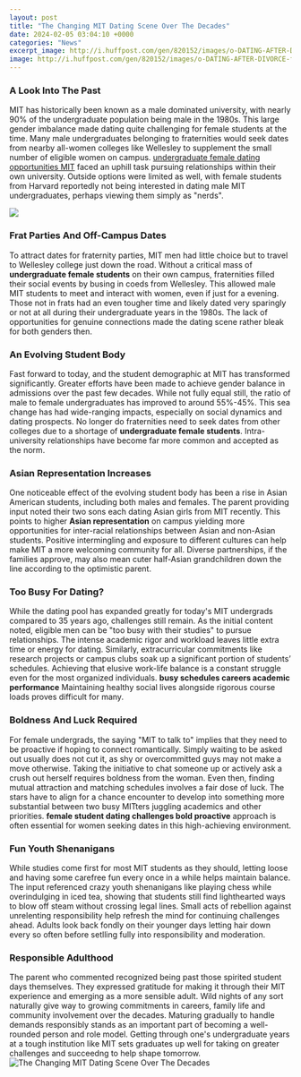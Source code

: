 ```yaml
---
layout: post
title: "The Changing MIT Dating Scene Over The Decades"
date: 2024-02-05 03:04:10 +0000
categories: "News"
excerpt_image: http://i.huffpost.com/gen/820152/images/o-DATING-AFTER-DIVORCE-facebook.jpg
image: http://i.huffpost.com/gen/820152/images/o-DATING-AFTER-DIVORCE-facebook.jpg
---
```


### A Look Into The Past
MIT has historically been known as a male dominated university, with nearly 90% of the undergraduate population being male in the 1980s. This large gender imbalance made dating quite challenging for female students at the time. Many male undergraduates belonging to fraternities would seek dates from nearby all-women colleges like Wellesley to supplement the small number of eligible women on campus. [undergraduate female dating opportunities MIT](https://store.fi.io.vn/collection/abbe) faced an uphill task pursuing relationships within their own university. Outside options were limited as well, with female students from Harvard reportedly not being interested in dating male MIT undergraduates, perhaps viewing them simply as "nerds". 

![](https://ichef.bbci.co.uk/news/624/cpsprodpb/96EE/production/_88183683_updatedgeographic_proximity_624.png)
### Frat Parties And Off-Campus Dates 
To attract dates for fraternity parties, MIT men had little choice but to travel to Wellesley college just down the road. Without a critical mass of **undergraduate female students** on their own campus, fraternities filled their social events by busing in coeds from Wellesley. This allowed male MIT students to meet and interact with women, even if just for a evening. Those not in frats had an even tougher time and likely dated very sparingly or not at all during their undergraduate years in the 1980s. The lack of opportunities for genuine connections made the dating scene rather bleak for both genders then.
### An Evolving Student Body
Fast forward to today, and the student demographic at MIT has transformed significantly. Greater efforts have been made to achieve gender balance in admissions over the past few decades. While not fully equal still, the ratio of male to female undergraduates has improved to around 55%-45%. This sea change has had wide-ranging impacts, especially on social dynamics and dating prospects. No longer do fraternities need to seek dates from other colleges due to a shortage of **undergraduate female students**. Intra-university relationships have become far more common and accepted as the norm.
### Asian Representation Increases 
One noticeable effect of the evolving student body has been a rise in Asian American students, including both males and females. The parent providing input noted their two sons each dating Asian girls from MIT recently. This points to higher **Asian representation** on campus yielding more opportunities for inter-racial relationships between Asian and non-Asian students. Positive intermingling and exposure to different cultures can help make MIT a more welcoming community for all. Diverse partnerships, if the families approve, may also mean cuter half-Asian grandchildren down the line according to the optimistic parent.
### Too Busy For Dating?
While the dating pool has expanded greatly for today's MIT undergrads compared to 35 years ago, challenges still remain. As the initial content noted, eligible men can be "too busy with their studies" to pursue relationships. The intense academic rigor and workload leaves little extra time or energy for dating. Similarly, extracurricular commitments like research projects or campus clubs soak up a significant portion of students’ schedules. Achieving that elusive work-life balance is a constant struggle even for the most organized individuals. **busy schedules careers academic performance** Maintaining healthy social lives alongside rigorous course loads proves difficult for many.
### Boldness And Luck Required
For female undergrads, the saying "MIT to talk to" implies that they need to be proactive if hoping to connect romantically. Simply waiting to be asked out usually does not cut it, as shy or overcommitted guys may not make a move otherwise. Taking the initiative to chat someone up or actively ask a crush out herself requires boldness from the woman. Even then, finding mutual attraction and matching schedules involves a fair dose of luck. The stars have to align for a chance encounter to develop into something more substantial between two busy MITters juggling academics and other priorities. **female student dating challenges bold proactive** approach is often essential for women seeking dates in this high-achieving environment. 
### Fun Youth Shenanigans
While studies come first for most MIT students as they should, letting loose and having some carefree fun every once in a while helps maintain balance. The input referenced crazy youth shenanigans like playing chess while overindulging in iced tea, showing that students still find lighthearted ways to blow off steam without crossing legal lines. Small acts of rebellion against unrelenting responsibility help refresh the mind for continuing challenges ahead. Adults look back fondly on their younger days letting hair down every so often before setlling fully into responsibility and moderation.
### Responsible Adulthood
The parent who commented recognized being past those spirited student days themselves. They expressed gratitude for making it through their MIT experience and emerging as a more sensible adult. Wild nights of any sort naturally give way to growing commitments in careers, family life and community involvement over the decades. Maturing gradually to handle demands responsibly stands as an important part of becoming a well-rounded person and role model. Getting through one's undergraduate years at a tough institution like MIT sets graduates up well for taking on greater challenges and succeedng to help shape tomorrow.
![The Changing MIT Dating Scene Over The Decades](http://i.huffpost.com/gen/820152/images/o-DATING-AFTER-DIVORCE-facebook.jpg)